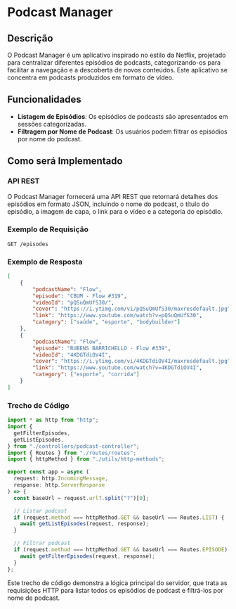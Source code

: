 # Podcast Manager

## Descrição
O Podcast Manager é um aplicativo inspirado no estilo da Netflix, projetado para centralizar diferentes episódios de podcasts, categorizando-os para facilitar a navegação e a descoberta de novos conteúdos. Este aplicativo se concentra em podcasts produzidos em formato de vídeo.

## Funcionalidades
- **Listagem de Episódios**: Os episódios de podcasts são apresentados em sessões categorizadas.
- **Filtragem por Nome de Podcast**: Os usuários podem filtrar os episódios por nome do podcast.


## Como será Implementado

### API REST
O Podcast Manager fornecerá uma API REST que retornará detalhes dos episódios em formato JSON, incluindo o nome do podcast, o título do episódio, a imagem de capa, o link para o vídeo e a categoria do episódio.

### Exemplo de Requisição

```http
GET /episodes
```

### Exemplo de Resposta

```json
[
    {
        "podcastName": "Flow",
        "episode": "CBUM - Flow #319",
        "videoId": "pQSuQmUfS30/",
        "cover": "https://i.ytimg.com/vi/pQSuQmUfS30/maxresdefault.jpg",
        "link": "https://www.youtube.com/watch?v=pQSuQmUfS30",
        "category": ["saúde", "esporte", "bodybuilder"]    
    },
    {
        "podcastName": "Flow",
        "episode": "RUBENS BARRICHELLO - Flow #339",
        "videoId": "4KDGTdiOV4I",
        "cover": "https://i.ytimg.com/vi/4KDGTdiOV4I/maxresdefault.jpg",
        "link": "https://www.youtube.com/watch?v=4KDGTdiOV4I",
        "category": ["esporte", "corrida"]    
    }
]
```

### Trecho de Código

```typescript
import * as http from "http";
import {
  getFilterEpisodes,
  getListEpisodes,
} from "./controllers/podcast-controller";
import { Routes } from "./routes/routes";
import { httpMethod } from "./utils/http-methods";

export const app = async (
  request: http.IncomingMessage,
  response: http.ServerResponse
) => {
  const baseUrl = request.url?.split("?")[0];

  // Listar podcast
  if (request.method === httpMethod.GET && baseUrl === Routes.LIST) {
    await getListEpisodes(request, response);
  }

  // Filtrar podcast
  if (request.method === httpMethod.GET && baseUrl === Routes.EPISODE) {
    await getFilterEpisodes(request, response);
  }
};
```

Este trecho de código demonstra a lógica principal do servidor, que trata as requisições HTTP para listar todos os episódios de podcast e filtrá-los por nome de podcast.
